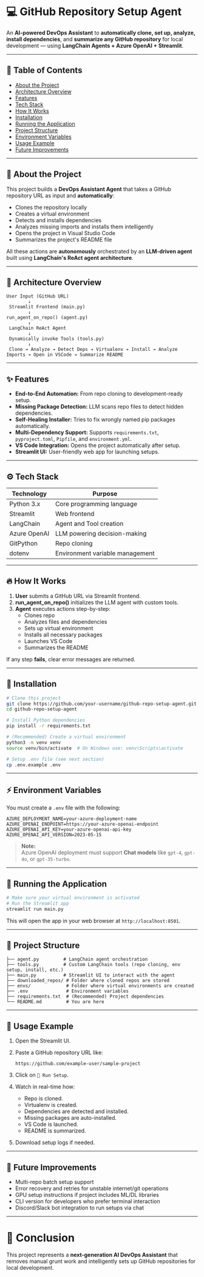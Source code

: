 # 💻 GitHub Repository Setup Agent

An **AI-powered DevOps Assistant** to **automatically clone, set up, analyze, install dependencies**, and **summarize any GitHub repository** for local development — using **LangChain Agents + Azure OpenAI + Streamlit**.

---

## 📜 Table of Contents
- [About the Project](#about-the-project)
- [Architecture Overview](#architecture-overview)
- [Features](#features)
- [Tech Stack](#tech-stack)
- [How It Works](#how-it-works)
- [Installation](#installation)
- [Running the Application](#running-the-application)
- [Project Structure](#project-structure)
- [Environment Variables](#environment-variables)
- [Usage Example](#usage-example)
- [Future Improvements](#future-improvements)

---

## 📖 About the Project

This project builds a **DevOps Assistant Agent** that takes a GitHub repository URL as input and **automatically**:

- Clones the repository locally
- Creates a virtual environment
- Detects and installs dependencies
- Analyzes missing imports and installs them intelligently
- Opens the project in Visual Studio Code
- Summarizes the project's README file

All these actions are **autonomously** orchestrated by an **LLM-driven agent** built using **LangChain's ReAct agent architecture**.

---

## 🏧 Architecture Overview

```
User Input (GitHub URL)
        ↓
 Streamlit Frontend (main.py)
        ↓
run_agent_on_repo() (agent.py)
        ↓
 LangChain ReAct Agent
        ↓
 Dynamically invoke Tools (tools.py)
        ↓
 Clone ➔ Analyze ➔ Detect Deps ➔ Virtualenv ➔ Install ➔ Analyze Imports ➔ Open in VSCode ➔ Summarize README
```

---

## ✨ Features

- **End-to-End Automation:** From repo cloning to development-ready setup.
- **Missing Package Detection:** LLM scans repo files to detect hidden dependencies.
- **Self-Healing Installer:** Tries to fix wrongly named pip packages automatically.
- **Multi-Dependency Support:** Supports `requirements.txt`, `pyproject.toml`, `Pipfile`, and `environment.yml`.
- **VS Code Integration:** Opens the project automatically after setup.
- **Streamlit UI:** User-friendly web app for launching setups.

---

## ⚙️ Tech Stack

| Technology       | Purpose                          |
|------------------|----------------------------------|
| Python 3.x       | Core programming language        |
| Streamlit        | Web frontend                     |
| LangChain        | Agent and Tool creation           |
| Azure OpenAI     | LLM powering decision-making      |
| GitPython        | Repo cloning                     |
| dotenv           | Environment variable management  |

---

## 🔥 How It Works

1. **User** submits a GitHub URL via Streamlit frontend.
2. **run_agent_on_repo()** initializes the LLM agent with custom tools.
3. **Agent** executes actions step-by-step:
   - Clones repo
   - Analyzes files and dependencies
   - Sets up virtual environment
   - Installs all necessary packages
   - Launches VS Code
   - Summarizes the README

If any step **fails**, clear error messages are returned.

---

## 💪 Installation

```bash
# Clone this project
git clone https://github.com/your-username/github-repo-setup-agent.git
cd github-repo-setup-agent

# Install Python dependencies
pip install -r requirements.txt

# (Recommended) Create a virtual environment
python3 -m venv venv
source venv/bin/activate  # On Windows use: venv\Scripts\activate

# Setup .env file (see next section)
cp .env.example .env
```

---

## ⚡ Environment Variables

You must create a `.env` file with the following:

```env
AZURE_DEPLOYMENT_NAME=your-azure-deployment-name
AZURE_OPENAI_ENDPOINT=https://your-azure-openai-endpoint
AZURE_OPENAI_API_KEY=your-azure-openai-api-key
AZURE_OPENAI_API_VERSION=2023-05-15
```

> **Note:**  
> Azure OpenAI deployment must support **Chat models** like `gpt-4`, `gpt-4o`, or `gpt-35-turbo`.

---

## 🚀 Running the Application

```bash
# Make sure your virtual environment is activated
# Run the Streamlit app
streamlit run main.py
```

This will open the app in your web browser at `http://localhost:8501`.

---

## 📂 Project Structure

```
├── agent.py         # LangChain agent orchestration
├── tools.py         # Custom LangChain tools (repo cloning, env setup, install, etc.)
├── main.py          # Streamlit UI to interact with the agent
├── downloaded_repos/ # Folder where cloned repos are stored
├── envs/             # Folder where virtual environments are created
├── .env              # Environment variables
├── requirements.txt  # (Recommended) Project dependencies
└── README.md         # You are here
```

---

## 🥮 Usage Example

1. Open the Streamlit UI.
2. Paste a GitHub repository URL like:
   ```
   https://github.com/example-user/sample-project
   ```
3. Click on `🚀 Run Setup`.
4. Watch in real-time how:
   - Repo is cloned.
   - Virtualenv is created.
   - Dependencies are detected and installed.
   - Missing packages are auto-installed.
   - VS Code is launched.
   - README is summarized.

5. Download setup logs if needed.

---

## 🚀 Future Improvements

- Multi-repo batch setup support
- Error recovery and retries for unstable internet/git operations
- GPU setup instructions if project includes ML/DL libraries
- CLI version for developers who prefer terminal interaction
- Discord/Slack bot integration to run setups via chat

---

# 🎯 Conclusion

This project represents a **next-generation AI DevOps Assistant** that removes manual grunt work and intelligently sets up GitHub repositories for local development.

